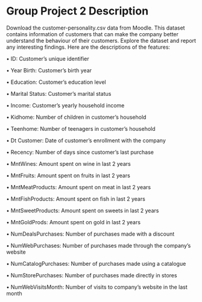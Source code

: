 # Group Project 2 Description

Download the customer-personality.csv data from Moodle. This dataset contains
information of customers that can make the company better understand the behaviour of
their customers. Explore the dataset and report any interesting findings.
Here are the descriptions of the features:

• ID: Customer’s unique identifier

• Year Birth: Customer’s birth year

• Education: Customer’s education level

• Marital Status: Customer’s marital status

• Income: Customer’s yearly household income

• Kidhome: Number of children in customer’s household

• Teenhome: Number of teenagers in customer’s household

• Dt Customer: Date of customer’s enrollment with the company

• Recency: Number of days since customer’s last purchase

• MntWines: Amount spent on wine in last 2 years

• MntFruits: Amount spent on fruits in last 2 years

• MntMeatProducts: Amount spent on meat in last 2 years

• MntFishProducts: Amount spent on fish in last 2 years

• MntSweetProducts: Amount spent on sweets in last 2 years

• MntGoldProds: Amount spent on gold in last 2 years

• NumDealsPurchases: Number of purchases made with a discount

• NumWebPurchases: Number of purchases made through the company’s website

• NumCatalogPurchases: Number of purchases made using a catalogue

• NumStorePurchases: Number of purchases made directly in stores

• NumWebVisitsMonth: Number of visits to company’s website in the last month
